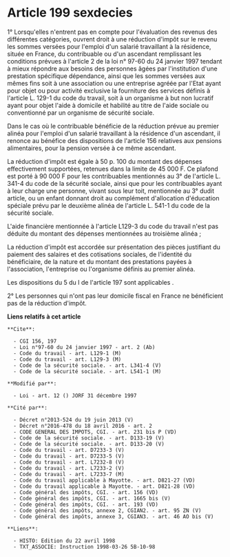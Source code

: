 # Article 199 sexdecies

1° Lorsqu'elles n'entrent pas en compte pour l'évaluation des revenus des différentes catégories, ouvrent droit à une
réduction d'impôt sur le revenu les sommes versées pour l'emploi d'un salarié travaillant à la résidence, située en France,
du contribuable ou d'un ascendant remplissant les conditions prévues à l'article 2 de la loi n° 97-60 du 24 janvier 1997
tendant à mieux répondre aux besoins des personnes âgées par l'institution d'une prestation spécifique dépendance, ainsi que
les sommes versées aux mêmes fins soit à une association ou une entreprise agréée par l'Etat ayant pour objet ou pour
activité exclusive la fourniture des services définis à l'article L. 129-1 du code du travail, soit à un organisme à but non
lucratif ayant pour objet l'aide à domicile et habilité au titre de l'aide sociale ou conventionné par un organisme de
sécurité sociale.

Dans le cas où le contribuable bénéficie de la réduction prévue au premier alinéa pour l'emploi d'un salarié travaillant à la
résidence d'un ascendant, il renonce au bénéfice des dispositions de l'article 156 relatives aux pensions alimentaires, pour
la pension versée à ce même ascendant.

La réduction d'impôt est égale à 50 p. 100 du montant des dépenses effectivement supportées, retenues dans la limite de 45
000 F. Ce plafond est porté à 90 000 F pour les contribuables mentionnés au 3° de l'article L. 341-4 du code de la sécurité
sociale, ainsi que pour les contribuables ayant à leur charge une personne, vivant sous leur toit, mentionnée au 3° dudit
article, ou un enfant donnant droit au complément d'allocation d'éducation spéciale prévu par le deuxième alinéa de l'article
L. 541-1 du code de la sécurité sociale.

L'aide financière mentionnée à l'article L129-3 du code du travail n'est pas déduite du montant des dépenses mentionnées au
troisième alinéa ;

La réduction d'impôt est accordée sur présentation des pièces justifiant du paiement des salaires et des cotisations
sociales, de l'identité du bénéficiaire, de la nature et du montant des prestations payées à l'association, l'entreprise ou
l'organisme définis au premier alinéa.

Les dispositions du 5 du I de l'article 197 sont applicables .

2° Les personnes qui n'ont pas leur domicile fiscal en France ne bénéficient pas de la réduction d'impôt.

**Liens relatifs à cet article**

	**Cite**:

	  - CGI 156, 197
	  - Loi n°97-60 du 24 janvier 1997 - art. 2 (Ab)
	  - Code du travail - art. L129-1 (M)
	  - Code du travail - art. L129-3 (M)
	  - Code de la sécurité sociale. - art. L341-4 (V)
	  - Code de la sécurité sociale. - art. L541-1 (M)

	**Modifié par**:

	  - Loi - art. 12 () JORF 31 décembre 1997

	**Cité par**:

	  - Décret n°2013-524 du 19 juin 2013 (V)
	  - Décret n°2016-478 du 18 avril 2016 - art. 2
	  - CODE GENERAL DES IMPOTS, CGI. - art. 231 bis P (VD)
	  - Code de la sécurité sociale. - art. D133-19 (V)
	  - Code de la sécurité sociale. - art. D133-20 (V)
	  - Code du travail - art. D7233-3 (V)
	  - Code du travail - art. D7233-5 (V)
	  - Code du travail - art. L7232-8 (V)
	  - Code du travail - art. L7233-2 (V)
	  - Code du travail - art. L7233-7 (M)
	  - Code du travail applicable à Mayotte. - art. D821-27 (VD)
	  - Code du travail applicable à Mayotte. - art. D821-28 (VD)
	  - Code général des impôts, CGI. - art. 156 (VD)
	  - Code général des impôts, CGI. - art. 1665 bis (V)
	  - Code général des impôts, CGI. - art. 193 (VD)
	  - Code général des impôts, annexe 2, CGIAN2. - art. 95 ZN (V)
	  - Code général des impôts, annexe 3, CGIAN3. - art. 46 AO bis (V)

	**Liens**:

	  - HISTO: Edition du 22 avril 1998
	  - TXT_ASSOCIE: Instruction 1998-03-26 5B-10-98

